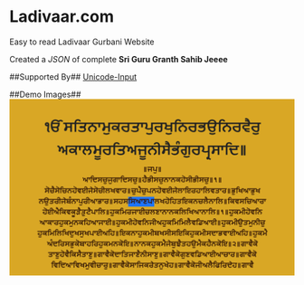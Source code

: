 Ladivaar.com
==============

Easy to read Ladivaar Gurbani Website

Created a *JSON* of complete **Sri Guru Granth Sahib Jeeee**

##Supported By##
[Unicode-Input](https://github.com/harpreetkhalsagtbit/Unicode-Input)

##Demo Images##
![Waheguru](/assets/larivarpadchedhighlighter.png?raw=true)

